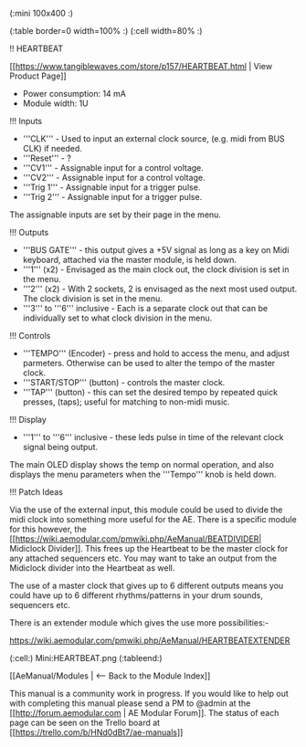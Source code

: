 (:mini 100x400 :)

(:table border=0 width=100% :)
(:cell width=80% :) 

!! HEARTBEAT

[[https://www.tangiblewaves.com/store/p157/HEARTBEAT.html | View Product Page]]

* Power consumption: 14 mA
* Module width: 1U

!!! Inputs

* '''CLK''' - Used to input an external clock source, (e.g. midi from BUS CLK) if needed.
* '''Reset''' - ?
* '''CV1''' - Assignable input for a control voltage.
* '''CV2''' - Assignable input for a control voltage.
* '''Trig 1''' - Assignable input for a trigger pulse.
* '''Trig 2''' - Assignable input for a trigger pulse.

The assignable inputs are set by their page in the menu.

!!! Outputs

* '''BUS GATE''' -  this output gives a +5V signal as long as a key on Midi keyboard, attached via the master module, is held down.
* '''1''' (x2) -  Envisaged as the main clock out, the clock division is set in the menu.
* '''2''' (x2) - With 2 sockets, 2 is envisaged as the next most used output. The clock division is set in the menu.
* '''3''' to '''6''' inclusive - Each is a separate clock out that can be individually set to what clock division in the menu.

!!! Controls

* '''TEMPO''' (Encoder) - press and hold to access the menu, and adjust parmeters. Otherwise can be used to alter the tempo of the master clock.
* '''START/STOP''' (button) - controls the master clock.
* '''TAP''' (button) - this can set the desired tempo by repeated quick presses, (taps); useful for matching to non-midi music.

!!! Display

* '''1''' to '''6''' inclusive - these leds pulse in time of the relevant clock signal being output.

The main OLED display shows the temp on normal operation, and also displays the menu parameters when the '''Tempo''' knob is held down.

!!! Patch Ideas

Via the use of the external input, this module could be used to divide the midi clock into something more useful for the AE. There is a specific module for this however, the [[https://wiki.aemodular.com/pmwiki.php/AeManual/BEATDIVIDER| Midiclock Divider]]. This frees up the Heartbeat to be the master clock for any attached sequencers etc. You may want to take an output from the Midiclock divider into the Heartbeat as well.

The use of a master clock that gives up to 6 different outputs means you could have up to 6 different rhythms/patterns in your drum sounds, sequencers etc. 

There is an extender module which gives the use more possibilities:-

https://wiki.aemodular.com/pmwiki.php/AeManual/HEARTBEATEXTENDER

(:cell:) Mini:HEARTBEAT.png
(:tableend:)

[[AeManual/Modules | <-- Back to the Module Index]]

This manual is a community work in progress. If you would like to help out with completing this manual please send a PM to @admin at the [[http://forum.aemodular.com | AE Modular Forum]].  The status of each page can be seen on the Trello board at [[https://trello.com/b/HNd0dBt7/ae-manuals]]
